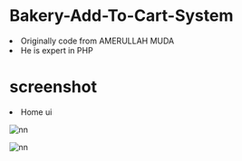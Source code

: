 # Bakery-Add-To-Cart-System
<li>Originally code from AMERULLAH MUDA</li>
<li>He is expert in PHP</li>

# screenshot

<li>Home ui</li>

![nn](https://user-images.githubusercontent.com/12325386/27667203-c6be8900-5cab-11e7-9bdc-a6a43dad7469.jpg)

![nn](https://user-images.githubusercontent.com/12325386/27667225-f6eec4f0-5cab-11e7-9616-55ded382cf40.jpg)
